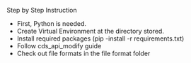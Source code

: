 Step by Step Instruction
- First, Python is needed.
- Create Virtual Environment at the directory stored.
- Install required packages (pip -install -r requirements.txt)
- Follow cds_api_modify guide
- Check out file formats in the file format folder
